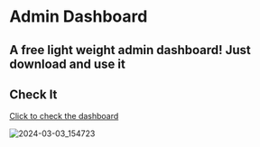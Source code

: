 # Admin Dashboard
## A free light weight admin dashboard! Just download and use it

## Check It
[Click to check the dashboard](https://dev-arindam-roy.github.io/free-admin-dashboard/)

![2024-03-03_154723](https://github.com/dev-arindam-roy/free-admin-dashboard/assets/24665327/39164f10-632e-4db9-af5f-1b432dcb2a6b)

